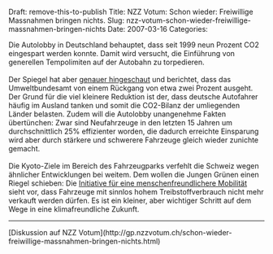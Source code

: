 Draft: remove-this-to-publish
Title: NZZ Votum: Schon wieder: Freiwillige Massnahmen bringen nichts.
Slug: nzz-votum-schon-wieder-freiwillige-massnahmen-bringen-nichts
Date: 2007-03-16
Categories:

Die Autolobby in Deutschland behauptet, dass seit 1999 neun Prozent CO2 eingespart werden konnte. Damit wird versucht, die Einführung von generellen Tempolimiten auf der Autobahn zu torpedieren.<br />
<br />
Der Spiegel hat aber <a href="http://www.spiegel.de/wissenschaft/mensch/0%2C1518%2C472121%2C00.html" target="_blank">genauer hingeschaut</a> und berichtet, dass das Umweltbundesamt von einem Rückgang von etwa zwei Prozent ausgeht. Der Grund für die viel kleinere Reduktion ist der, dass deutsche Autofahrer häufig im Ausland tanken und somit die CO2-Bilanz der umliegenden Länder belasten. Zudem will die Autolobby unangenehme Fakten übertünchen: Zwar sind Neufahrzeuge in den letzten 15 Jahren um durchschnittlich 25% effizienter worden, die dadurch erreichte Einsparung wird aber durch stärkere und schwerere Fahrzeuge gleich wieder zunichte gemacht.<br />
<br />
Die Kyoto-Ziele im Bereich des Fahrzeugparks verfehlt die Schweiz wegen ähnlicher Entwicklungen bei weitem. Dem wollen die Jungen Grünen einen Riegel schieben: Die <a href="http://www.menschenfreundlicher.ch/d/" target="_blank">Initiative für eine menschenfreundlichere Mobilität</a> sieht vor, dass Fahrzeuge mit sinnlos hohem Treibstoffverbrauch nicht mehr verkauft werden dürfen. Es ist ein kleiner, aber wichtiger Schritt auf dem Wege in eine klimafreundliche Zukunft.

<hr />
[Diskussion auf NZZ Votum](http://gp.nzzvotum.ch/schon-wieder-freiwillige-massnahmen-bringen-nichts.html)
